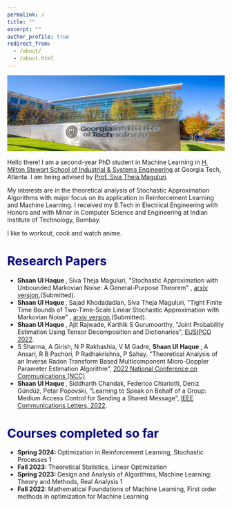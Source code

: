 ```yaml
---
permalink: /
title: ""
excerpt: ""
author_profile: true
redirect_from: 
  - /about/
  - /about.html
---
```


<img src="/images/GA_Tech.png" alt="hi" class="inline"/>

Hello there! I am a second-year PhD student in Machine Learning in [H. Milton Stewart School of Industrial & Systems Engineering](https://www.isye.gatech.edu/) at Georgia Tech, Atlanta. I am being advised by [Prof. Siva Theja Maguluri](https://sites.google.com/site/sivatheja/).

My interests are in the theoretical analysis of Stochastic Approximation Algorithms with major focus on its application in Reinforcement Learning and Machine Learning. I received my B.Tech in Electrical Engineering with Honors and with Minor in Computer Science and Engineering at Indian Institute of Technology, Bombay. 

I like to workout, cook and watch anime. 

# <span style="color:navy;">Research Papers</span>
* <b> Shaan Ul Haque </b>, Siva Theja Maguluri, "Stochastic Approximation with Unbounded Markovian Noise: A General-Purpose Theorem" , [arxiv version](https://arxiv.org/pdf/2410.21704),(Submitted). <br>
* <b> Shaan Ul Haque </b>, Sajad Khodadadian, Siva Theja Maguluri, "Tight Finite Time Bounds of Two-Time-Scale Linear Stochastic Approximation with Markovian Noise" , [arxiv version](https://arxiv.org/abs/2401.00364),(Submitted). <br>
* <b> Shaan Ul Haque </b>, Ajit Rajwade, Karthik S Gurumoorthy, "Joint Probability Estimation Using Tensor Decomposition and Dictionaries", [EUSIPCO 2022](https://eurasip.org/Proceedings/Eusipco/Eusipco2022/pdfs/0002226.pdf).   <br>
* S Sharma, A Girish, N P Rakhashia, V M Gadre, <b> Shaan Ul Haque </b>, A Ansari, R B Pachori, P Radhakrishna, P Sahay, "Theoretical Analysis of an Inverse Radon Transform Based Multicomponent Micro-Doppler Parameter Estimation Algorithm", [2022 National Conference on Communications (NCC)](https://ieeexplore.ieee.org/abstract/document/9806802).  <br>
* <b> Shaan Ul Haque </b>, Siddharth Chandak, Federico Chiariotti, Deniz Gündüz, Petar Popovski, "Learning to Speak on Behalf of a Group: Medium Access Control for Sending a Shared Message", [IEEE Communications Letters, 2022](https://ieeexplore.ieee.org/abstract/document/9792282).  <br>

# <span style="color:navy;">Courses completed so far</span>
* <b> Spring 2024: </b>Optimization in Reinforcement Learning, Stochastic Processes 1 <br>
* <b> Fall 2023: </b>Theoretical Statistics, Linear Optimization <br>
* <b> Spring 2023: </b>Design and Analysis of Algorithms, Machine Learning: Theory and Methods, Real Analysis 1 <br>
* <b> Fall 2022: </b>Mathematical Foundations of Machine Learning, First order methods in optimization for Machine Learning <br>
